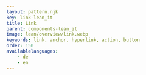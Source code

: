 ```yaml
---
layout: pattern.njk
key: link-lean_it
title: Link
parent: components-lean_it
image: lean/overview/link.webp
keywords: link, anchor, hyperlink, action, button
order: 150
availablelanguages: 
    - de
    - en
---
```

